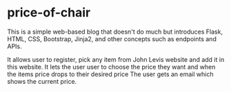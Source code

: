 # price-of-chair
This is a simple web-based blog that doesn't do much but introduces Flask, HTML, CSS, Bootstrap, Jinja2, and other concepts such as endpoints and APIs.

It allows user to register, pick any item from John Levis website and add it in this website.
It lets the user user to choose the price they want and when the items price drops to their desired price
The user gets an email which shows the current price.
